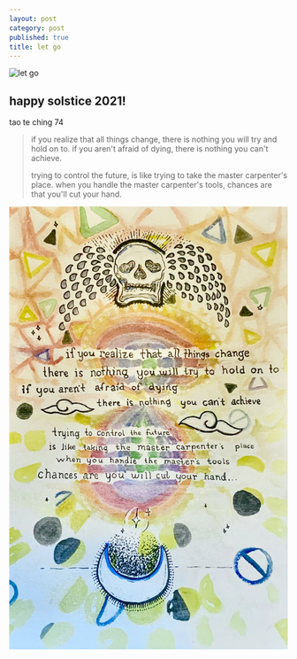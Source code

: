```yaml
---
layout: post
category: post
published: true
title: let go
---
```

![let go](/media/let-go.png)


## happy solstice 2021!

tao te ching 74
>if you realize that all things change,
>there is nothing you will try and hold on to.
>if you aren't afraid of dying,
>there is nothing you can't achieve.
>
>trying to control the future,
>is like trying to take the master carpenter's place.
>when you handle the master carpenter's tools,
>chances are that you'll cut your hand.


![let go watercolor and ink drawing](/media/let-go-ink.jpeg)
